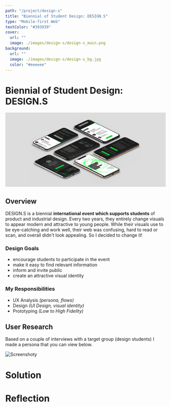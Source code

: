 ```yaml
---
path: "/project/design-s"
title: "Biennial of Student Design: DESIGN.S"
type: "Mobile-first Web"
textColor: "#393939"
cover:
  url: ""
  image: ./images/design-s/design-s_main.png
background:
  url: ""
  image: ./images/design-s/design-s_bg.jpg
  color: "#eeeeee"
---
```


# Biennial of Student Design: DESIGN.S

<full-width color="#dddddd">

  ![Screenshoty](./images/design-s/design-s_isometric.jpg)

</full-width>

## Overview

DESIGN.S is a biennial __international event which supports students__ of product and industrial design. Every two years, they entirely change visuals to appear modern and attractive to young people. While their visuals use to be eye-catching and work well, their web was confusing, hard to read or scan, and overall didn't look appealing. So I decided to change it!

### Design Goals
* encourage students to participate in the event
* make it easy to find relevant information
* inform and invite public
* create an attractive visual identity

### My Responsibilities
* UX Analysis _(persona, flows)_
* Design _(UI Design, visual identity)_
* Prototyping _(Low to High Fidelity)_

## User Research
Based on a couple of interviews with a target group (design students) I made a persona that you can view below.

![Screenshoty](https://i.pinimg.com/originals/b6/12/06/b61206d271a3c587f59f30f3828d64ed.png)

# Solution

# Reflection
